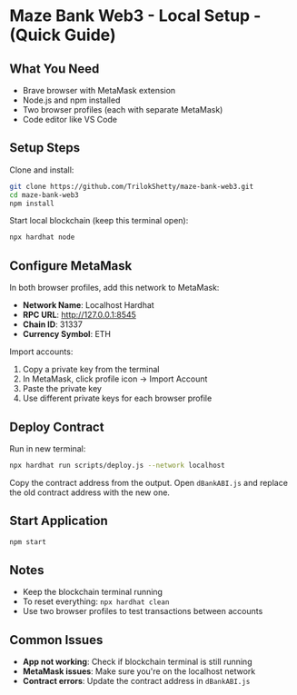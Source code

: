 # Maze Bank Web3 - Local Setup - (Quick Guide)

## What You Need

- Brave browser with MetaMask extension
- Node.js and npm installed
- Two browser profiles (each with separate MetaMask)
- Code editor like VS Code

## Setup Steps

Clone and install:

```bash
git clone https://github.com/TrilokShetty/maze-bank-web3.git
cd maze-bank-web3
npm install
```

Start local blockchain (keep this terminal open):

```bash
npx hardhat node
```

## Configure MetaMask

In both browser profiles, add this network to MetaMask:

- **Network Name**: Localhost Hardhat
- **RPC URL**: http://127.0.0.1:8545
- **Chain ID**: 31337
- **Currency Symbol**: ETH

Import accounts:
1. Copy a private key from the terminal
2. In MetaMask, click profile icon → Import Account
3. Paste the private key
4. Use different private keys for each browser profile

## Deploy Contract

Run in new terminal:

```bash
npx hardhat run scripts/deploy.js --network localhost
```

Copy the contract address from the output. Open `dBankABI.js` and replace the old contract address with the new one.

## Start Application

```bash
npm start
```

## Notes

- Keep the blockchain terminal running
- To reset everything: `npx hardhat clean`
- Use two browser profiles to test transactions between accounts

## Common Issues

- **App not working**: Check if blockchain terminal is still running
- **MetaMask issues**: Make sure you're on the localhost network
- **Contract errors**: Update the contract address in `dBankABI.js`
